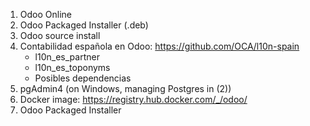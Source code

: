 1. Odoo Online
2. Odoo Packaged Installer (.deb)
3. Odoo source install
4. Contabilidad española en Odoo: https://github.com/OCA/l10n-spain
	- l10n_es_partner
	- l10n_es_toponyms
	- Posibles dependencias
5. pgAdmin4 (on Windows, managing Postgres in (2)) 
6. Docker image: https://registry.hub.docker.com/_/odoo/
7. Odoo Packaged Installer 
